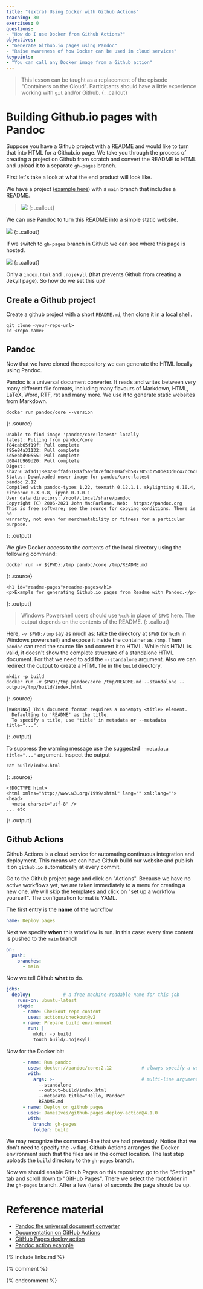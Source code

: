 ```yaml
---
title: "(extra) Using Docker with Github Actions"
teaching: 30
exercises: 0
questions:
- "How do I use Docker from Github Actions?"
objectives:
- "Generate Github.io pages using Pandoc"
- "Raise awareness of how Docker can be used in cloud services"
keypoints:
- "You can call any Docker image from a Github action"
---
```


> This lesson can be taught as a replacement of the episode "Containers on the Cloud". Participants
> should have a little experience working with `git` and/or Github.
{: .callout}

# Building Github.io pages with Pandoc
Suppose you have a Github project with a README and would like to turn that into HTML for a
Github.io page. We take you through the process of creating a project on Github from scratch and
convert the README to HTML and upload it to a separate `gh-pages` branch.

First let's take a look at what the end product will look like.

We have a project ([example here](https://github.com/jhidding/readme-pages)) with a `main` branch that includes a README.

> ![](../fig/github-main-branch.png)
{: .callout}

We can use Pandoc to turn this README into a simple static website.

![](../fig/github-io-pages.png)
{: .callout}

If we switch to `gh-pages` branch in Github we can see where this page is hosted.

![](../fig/github-gh-pages-branch.png)
{: .callout}

Only a `index.html` and `.nojekyll` (that prevents Github from creating a Jekyll page). So how do we
set this up?

## Create a Github project
Create a github project with a short `README.md`, then clone it in a local shell.

~~~
git clone <your-repo-url>
cd <repo-name>
~~~

## Pandoc
Now that we have cloned the repository we can generate the HTML locally using Pandoc.

Pandoc is a universal document converter. It reads and writes between very many different file
formats, including many flavours of Markdown, HTML, LaTeX, Word, RTF, rst and many more. We use
it to generate static websites from Markdown.

~~~
docker run pandoc/core --version
~~~
{: .source}
~~~
Unable to find image 'pandoc/core:latest' locally
latest: Pulling from pandoc/core
f84cab65f19f: Pull complete
f95e84a31132: Pull complete
5d5ebbd90555: Pull complete
d084fb969d20: Pull complete
Digest: sha256:af1d118e3280ffaf6181af5a9f87ef0c010af9b5877053b750be33d0c47cc6ce
Status: Downloaded newer image for pandoc/core:latest
pandoc 2.12
Compiled with pandoc-types 1.22, texmath 0.12.1.1, skylighting 0.10.4,
citeproc 0.3.0.8, ipynb 0.1.0.1
User data directory: /root/.local/share/pandoc
Copyright (C) 2006-2021 John MacFarlane. Web:  https://pandoc.org
This is free software; see the source for copying conditions. There is no
warranty, not even for merchantability or fitness for a particular purpose.
~~~
{: .output}


We give Docker access to the contents of the local directory using the following command:

~~~
docker run -v ${PWD}:/tmp pandoc/core /tmp/README.md
~~~
{: .source}
~~~
<h1 id="readme-pages">readme-pages</h1>
<p>Example for generating Github.io pages from Readme with Pandoc.</p>
~~~
{: .output}

> Windows Powershell users should use `%cd%` in place of `$PWD` here.
> The output depends on the contents of the README.
{: .callout}

Here, `-v $PWD:/tmp` say as much as: take the directory at `$PWD` (or `%cd%` in Windows powershell)
and expose it inside the container as `/tmp`. Then `pandoc` can read the source file and convert it
to HTML. While this HTML is valid, it doesn't show the complete structure of a standalone HTML
document. For that we need to add the `--standalone` argument. Also we can redirect the output to
create a HTML file in the `build` directory.

~~~
mkdir -p build
docker run -v $PWD:/tmp pandoc/core /tmp/README.md --standalone --output=/tmp/build/index.html
~~~
{: .source}
~~~
[WARNING] This document format requires a nonempty <title> element.
  Defaulting to 'README' as the title.
  To specify a title, use 'title' in metadata or --metadata title="...".
~~~
{: .output}

To suppress the warning message use the suggested `--metadata title="..."` argument.
Inspect the output

~~~
cat build/index.html
~~~
{: .source}
~~~
<!DOCTYPE html>
<html xmlns="http://www.w3.org/1999/xhtml" lang="" xml:lang="">
<head>
  <meta charset="utf-8" />
... etc
~~~
{: .output}

## Github Actions
Github Actions is a cloud service for automating continuous integration and deployment. This means
we can have Github build our website and publish it on `github.io` automatically at every commit.

Go to the Github project page and click on "Actions". Because we have no active workflows yet, we
are taken immediately to a menu for creating a new one. We will skip the templates and click on
"set up a workflow yourself". The configuration format is YAML.

The first entry is the **name** of the workflow

~~~yaml
name: Deploy pages
~~~

Next we specify **when** this workflow is run. In this case: every time content is pushed to the
`main` branch

~~~yaml
on:
  push:
    branches:
      - main
~~~

Now we tell Github **what** to do.

~~~yaml
jobs:
  deploy:            # a free machine-readable name for this job
    runs-on: ubuntu-latest
    steps:
      - name: Checkout repo content
        uses: actions/checkout@v2
      - name: Prepare build environment
        run: |
          mkdir -p build
          touch build/.nojekyll
~~~

Now for the Docker bit:

~~~yaml
      - name: Run pandoc
        uses: docker://pandoc/core:2.12           # always specify a version!
        with:
          args: >-                                # multi-line argument
            --standalone
            --output=build/index.html
            --metadata title="Hello, Pandoc"
            README.md
      - name: Deploy on github pages
        uses: JamesIves/github-pages-deploy-action@4.1.0
        with:
          branch: gh-pages
          folder: build
~~~

We may recognize the command-line that we had previously. Notice that we don't need to specify the
`-v` flag. Github Actions arranges the Docker environment such that the files are in the correct
location. The last step uploads the `build` directory to the `gh-pages` branch.

Now we should enable Github Pages on this repository: go to the "Settings" tab and scroll down to
"GitHub Pages". There we select the root folder in the `gh-pages` branch. After a few (tens) of
seconds the page should be up.

# Reference material
- [Pandoc the universal document converter](https://pandoc.org)
- [Documentation on GitHub Actions](https://docs.github.com/en/actions)
- [GitHub Pages deploy action](https://github.com/marketplace/actions/deploy-to-github-pages)
- [Pandoc action example](https://github.com/pandoc/pandoc-action-example)

{% include links.md %}

{% comment %}
<!--  LocalWords:  keypoints links.md endcomment Dockerfile
 -->
{% endcomment %}
<!--  LocalWords:  bitbucket-pipelines.yml
 -->
